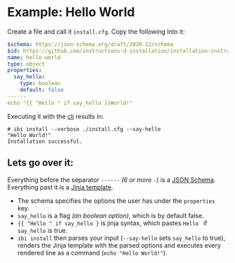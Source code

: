 # Example: Hello World

Create a file and call it `install.cfg`. Copy the following into it:

```yaml
$schema: https://json-schema.org/draft/2020-12/schema
$id: https://github.com/instructions-d-installation/installation-instruction/doc/usage_docs/hello_world.md
name: hello-world
type: object
properties:
  say_hello:
    type: boolean
    default: false
------
echo "{{ "Hello " if say_hello }}World!"

```

Executing it with the [cli] results in:  

```
# ibi install --verbose ./install.cfg --say-hello
"Hello World!"
Installation successful.
```


## Lets go over it:

Everything before the separator `------` *(6 or more `-`)* is a [JSON Schema]. Everything past it is a [Jinja template].
* The schema specifies the options the user has under the `properties` key.  
* `say_hello` is a flag *(an boolean option)*, which is by default false.  
* `{{ "Hello " if say_hello }` is jinja syntax, which pastes `Hello ` if `say_hello` is true.  
* `ibi install` then parses your input (`--say-hello` sets `say_hello` to true), renders the Jinja template with the parsed options and executes every rendered line as a command (`echo "Hello World!"`).


[cli]: https://installation-instruction.readthedocs.io/en/latest/usage_docs/cli.html
[JSON Schema]: https://json-schema.org/learn/getting-started-step-by-step
[Jinja Template]: https://jinja.palletsprojects.com/en/3.0.x/templates/
